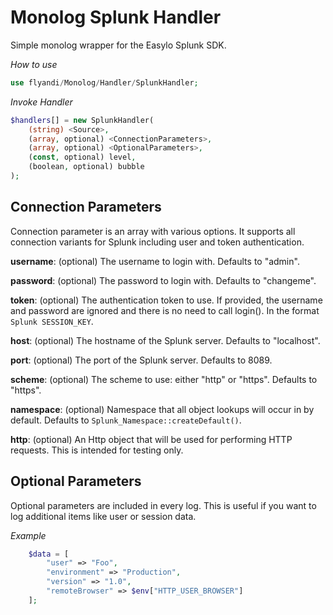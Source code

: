 Monolog Splunk Handler
===

Simple monolog wrapper for the Easylo Splunk SDK.

*How to use*

```php
use flyandi/Monolog/Handler/SplunkHandler;
```

*Invoke Handler*
```php
$handlers[] = new SplunkHandler(
    (string) <Source>,
    (array, optional) <ConnectionParameters>,
    (array, optional) <OptionalParameters>,
    (const, optional) level,
    (boolean, optional) bubble 
);
```

Connection Parameters
---

Connection parameter is an array with various options. It supports all connection variants for Splunk including user and token authentication.

**username**: (optional) The username to login with. Defaults to "admin".

**password**: (optional) The password to login with. Defaults to "changeme".
 
**token**: (optional) The authentication token to use. If provided, the username and password are ignored and there is no need to call login(). In the format `Splunk SESSION_KEY`.

**host**: (optional) The hostname of the Splunk server. Defaults to "localhost".

**port**: (optional) The port of the Splunk server. Defaults to 8089.

**scheme**: (optional) The scheme to use: either "http" or "https". Defaults to "https".

**namespace**: (optional) Namespace that all object lookups will occur in by default. Defaults to `Splunk_Namespace::createDefault()`.

**http**: (optional) An Http object that will be used for performing HTTP requests. This is intended for testing only.


Optional Parameters
---

Optional parameters are included in every log. This is useful if you want to log additional items like user or session data.

*Example*
```php
    $data = [
        "user" => "Foo",
        "environment" => "Production",
        "version" => "1.0",
        "remoteBrowser" => $env["HTTP_USER_BROWSER"]
    ];
```
